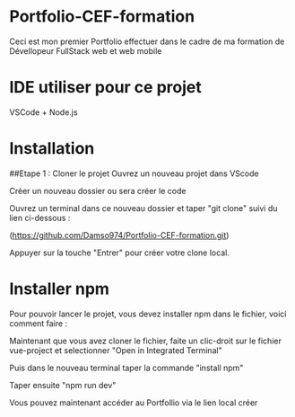 # Portfolio-CEF-formation

Ceci est mon premier Portfolio effectuer dans le cadre de ma formation de Dévellopeur FullStack web et web mobile 

# IDE utiliser pour ce projet

VSCode + Node.js

# Installation 

##Etape 1  : Cloner le projet
 Ouvrez un nouveau projet dans VScode 
 
 Créer un nouveau dossier ou sera créer le code 
 
 Ouvrez un terminal dans ce nouveau dossier et taper "git clone" suivi du lien ci-dessous :
 
 (https://github.com/Damso974/Portfolio-CEF-formation.git)
 
 Appuyer sur la touche "Entrer" pour créer votre clone local.

# Installer npm

Pour pouvoir lancer le projet, vous devez installer npm dans le fichier, voici comment faire :

Maintenant que vous avez cloner le fichier, faite un clic-droit sur le fichier vue-project et selectionner "Open in Integrated Terminal"

Puis dans le nouveau terminal taper la commande "install npm"

Taper ensuite "npm run dev"

Vous pouvez maintenant accéder au Portfollio via le lien local créer 




